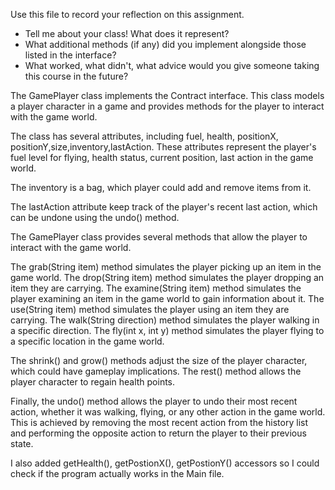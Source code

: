 Use this file to record your reflection on this assignment.

- Tell me about your class! What does it represent?
- What additional methods (if any) did you implement alongside those listed in the interface?
- What worked, what didn't, what advice would you give someone taking this course in the future?


The GamePlayer class implements the Contract interface. This class models a player character in a game and provides methods for the player to interact with the game world.

The class has several attributes, including fuel, health, positionX, positionY,size,inventory,lastAction. These attributes represent the player's fuel level for flying, health status, current position, last action in the game world. 

The inventory is a bag, which player could add and remove items from it. 

The lastAction attribute keep track of the player's recent last action, which can be undone using the undo() method.

The GamePlayer class provides several methods that allow the player to interact with the game world. 

The grab(String item) method simulates the player picking up an item in the game world. 
The drop(String item) method simulates the player dropping an item they are carrying. 
The examine(String item) method simulates the player examining an item in the game world to gain information about it. 
The use(String item) method simulates the player using an item they are carrying. The walk(String direction) method simulates the player walking in a specific direction. 
The fly(int x, int y) method simulates the player flying to a specific location in the game world.

The shrink() and grow() methods adjust the size of the player character, which could have gameplay implications. The rest() method allows the player character to regain health points.

Finally, the undo() method allows the player to undo their most recent action, whether it was walking, flying, or any other action in the game world. This is achieved by removing the most recent action from the history list and performing the opposite action to return the player to their previous state.

I also added getHealth(), getPostionX(), getPostionY() accessors so I could check if the program actually works in the Main file.
